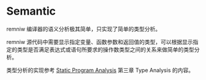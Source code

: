 # Semantic

remniw 编译器的语义分析极其简单，只实现了简单的类型分析。

remniw 源代码中需要显示指定变量、函数参数和返回值的类型，可以根据显示指定的类型是否满足表达式或语句所要求的操作数类型之间的关系来做简单的类型分析。

类型分析的实现参考 [Static Program Analysis](https://cs.au.dk/~amoeller/spa/) 第三章 Type Analysis 的内容。